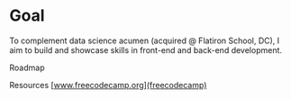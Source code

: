 # Goal

To complement data science acumen (acquired @ Flatiron School, DC), I aim to build and showcase skills in front-end and back-end development. 


Roadmap

Resources
[www.freecodecamp.org](freecodecamp)




